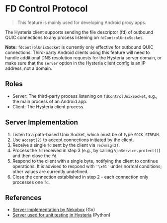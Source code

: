 # FD Control Protocol

> This feature is mainly used for developing Android proxy apps.

The Hysteria client supports sending the file descriptor (fd) of outbound QUIC connections to any process listening on `fdControlUnixSocket`.

**Note:** `fdControlUnixSocket` is currently only effective for outbound QUIC connections. Third-party Android clients using this feature will need to handle additional DNS resolution requests for the Hysteria server domain, or make sure that the `server` option in the Hysteria client config is an IP address, not a domain.

## Roles

- Server: The third-party process listening on `fdControlUnixSocket`, e.g., the main process of an Android app.
- Client: The Hysteria client process.

## Server Implementation

1. Listen to a path-based Unix Socket, which must be of type `SOCK_STREAM`.
2. Use `accept(2)` to accept connections initiated by the client.
3. Receive a single `fd` sent by the client via `recvmsg(2)`.
4. Process the `fd` received in step 3 (e.g., by calling `VpnService.protect()`) and then close the `fd`.
5. Respond to the client with a single byte, notifying the client to continue operations. It is advised to respond with `'\x01'` under normal conditions; other values are currently undefined.
6. Close the connection established in step 2 - each connection only processes one `fd`.

## References

- [Server implementation by Nekobox](https://github.com/MatsuriDayo/libneko/blob/5277a5bfc889ee7a89462695b0e678c1bd4909b1/protect_server/protect_server_linux.go) (Go)
- [Server used for unit testing in Hysteria](https://github.com/apernet/hysteria/blob/6b5486fc09d22c3fb4a1cc78c799c8cfe81e6dce/app/internal/sockopts/fd_control_unix_socket_test.py) (Python)

